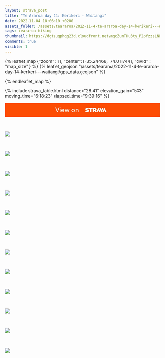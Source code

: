 ```yaml
---
layout: strava_post
title: "Te Araroa day 14: Kerikeri - Waitangi"
date: 2022-11-04 18:06:10 +0200
assets_folder: /assets/teararoa/2022-11-4-te-araroa-day-14-kerikeri---waitangi
tags: teararoa hiking
thumbnail: https://dgtzuqphqg23d.cloudfront.net/mqcZumTHu3ty_P2pfzzsLNLUp8HTJOMSyxCUtuVmMlQ-1024x768.jpg
comments: true
visible: 1
---
```



{% leaflet_map {"zoom" : 11,
                  "center": [-35.24468, 174.011744],
                 "divId" : "map_size" } %}
    {% leaflet_geojson "/assets/teararoa/2022-11-4-te-araroa-day-14-kerikeri---waitangi/gps_data.geojson" %}

{% endleaflet_map %}





{% include strava_table.html distance="28.41" elevation_gain="533" moving_time="6:18:23" elapsed_time="9:39:16" %}

[![](/assets/strava.jpg)](https://www.strava.com/activities/8069765765)


<br />

![](https://dgtzuqphqg23d.cloudfront.net/mqcZumTHu3ty_P2pfzzsLNLUp8HTJOMSyxCUtuVmMlQ-1024x768.jpg)


<br />

![](https://dgtzuqphqg23d.cloudfront.net/ACirEPdfCFnFlzdDhsdHXvrwtCOuCyz2hSLybOVENj8-768x1024.jpg)


<br />

![](https://dgtzuqphqg23d.cloudfront.net/Q-V0xB-P04HujguHWaOvgvZBxoFM-Ia8PVHwK88DsBs-1024x768.jpg)


<br />

![](https://dgtzuqphqg23d.cloudfront.net/LtdGvejiVxlIkQ-ZwGg0i2nSRY1upLX6Pc3SEmTOOFE-768x1024.jpg)


<br />

![](https://dgtzuqphqg23d.cloudfront.net/I9A5KdK_j55cQ9aUx52eQg4JWNF9aW779DP-DNCV2ZM-1024x768.jpg)


<br />

![](https://dgtzuqphqg23d.cloudfront.net/FLixrZm9FBRTOzJ1iCk2NJiDKdfEU1aBcB2cMh9q9Ok-1024x768.jpg)


<br />

![](https://dgtzuqphqg23d.cloudfront.net/YjO30PasHPDxzqIJTxicJXK7JrJ1jRJbPUqB2xNWrL0-1024x768.jpg)


<br />

![](https://dgtzuqphqg23d.cloudfront.net/zkoF5SEhLSVp9-yhmAWY4_kVFvdPJcemLhs_mFDL-NI-1024x768.jpg)


<br />

![](https://dgtzuqphqg23d.cloudfront.net/W_l4v5IRX5TegLkKBpj7ly1TRROmp8u_NZYoup4txVk-1024x768.jpg)


<br />

![](https://dgtzuqphqg23d.cloudfront.net/7ZZg-wzadpnoBFjcgt19wOquAzx6C54wyrje78DWY0A-1024x768.jpg)


<br />

![](https://dgtzuqphqg23d.cloudfront.net/biBRZopcpv6TVUq8GTyQSBg0u0ehjjY2XqJKQVhEtP8-1024x768.jpg)


<br />

![](https://dgtzuqphqg23d.cloudfront.net/Abd8BkzJO05DDn67dGUXBQelPat-bXxFNH6dx7v9ZAY-1024x768.jpg)
